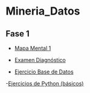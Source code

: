 # Mineria_Datos

## Fase 1

- [Mapa Mental 1](https://github.com/DianaVG/Mineria_Datos/blob/main/MapaMental_1_1877498.pdf)

- [Examen Diagnóstico](https://github.com/DianaVG/Mineria_Datos/blob/main/Ex-Diagnostico_1877498.pdf)

- [Ejercicio Base de Datos](https://github.com/AlbertoEli/UANL_Mineria_de_Datos/blob/main/Equipo_4-Ejercicio%20base%20de%20datos.pdf)

-[Ejercicios de Python (básicos)](https://github.com/DianaVG/Mineria_Datos/blob/main/Ej_Python_1877498.ipynb)



